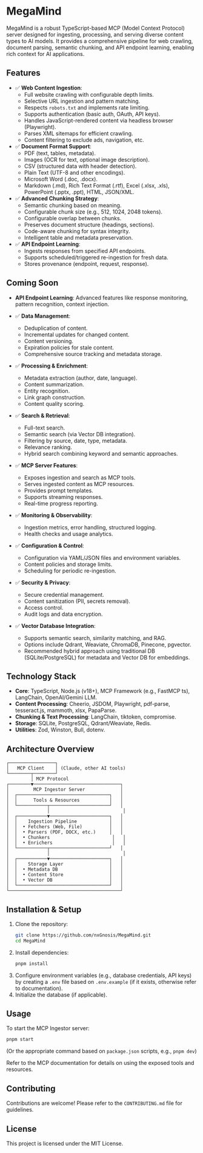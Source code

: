 # MegaMind

MegaMind is a robust TypeScript-based MCP (Model Context Protocol) server designed for ingesting, processing, and serving diverse content types to AI models. It provides a comprehensive pipeline for web crawling, document parsing, semantic chunking, and API endpoint learning, enabling rich context for AI applications.

## Features

- ✅ **Web Content Ingestion**:
  - Full website crawling with configurable depth limits.
  - Selective URL ingestion and pattern matching.
  - Respects `robots.txt` and implements rate limiting.
  - Supports authentication (basic auth, OAuth, API keys).
  - Handles JavaScript-rendered content via headless browser (Playwright).
  - Parses XML sitemaps for efficient crawling.
  - Content filtering to exclude ads, navigation, etc.
- ✅ **Document Format Support**:
  - PDF (text, tables, metadata).
  - Images (OCR for text, optional image description).
  - CSV (structured data with header detection).
  - Plain Text (UTF-8 and other encodings).
  - Microsoft Word (.doc, .docx).
  - Markdown (.md), Rich Text Format (.rtf), Excel (.xlsx, .xls), PowerPoint (.pptx, .ppt), HTML, JSON/XML.
- ✅ **Advanced Chunking Strategy**:
  - Semantic chunking based on meaning.
  - Configurable chunk size (e.g., 512, 1024, 2048 tokens).
  - Configurable overlap between chunks.
  - Preserves document structure (headings, sections).
  - Code-aware chunking for syntax integrity.
  - Intelligent table and metadata preservation.
- ✅ **API Endpoint Learning**:
  - Ingests responses from specified API endpoints.
  - Supports scheduled/triggered re-ingestion for fresh data.
  - Stores provenance (endpoint, request, response).

## Coming Soon

- **API Endpoint Learning**: Advanced features like response monitoring, pattern recognition, context injection.

- ✅ **Data Management**:
  - Deduplication of content.
  - Incremental updates for changed content.
  - Content versioning.
  - Expiration policies for stale content.
  - Comprehensive source tracking and metadata storage.
- ✅ **Processing & Enrichment**:
  - Metadata extraction (author, date, language).
  - Content summarization.
  - Entity recognition.
  - Link graph construction.
  - Content quality scoring.
- ✅ **Search & Retrieval**:
  - Full-text search.
  - Semantic search (via Vector DB integration).
  - Filtering by source, date, type, metadata.
  - Relevance ranking.
  - Hybrid search combining keyword and semantic approaches.
- ✅ **MCP Server Features**:
  - Exposes ingestion and search as MCP tools.
  - Serves ingested content as MCP resources.
  - Provides prompt templates.
  - Supports streaming responses.
  - Real-time progress reporting.
- ✅ **Monitoring & Observability**:
  - Ingestion metrics, error handling, structured logging.
  - Health checks and usage analytics.
- ✅ **Configuration & Control**:
  - Configuration via YAML/JSON files and environment variables.
  - Content policies and storage limits.
  - Scheduling for periodic re-ingestion.
- ✅ **Security & Privacy**:
  - Secure credential management.
  - Content sanitization (PII, secrets removal).
  - Access control.
  - Audit logs and data encryption.
- ✅ **Vector Database Integration**:
  - Supports semantic search, similarity matching, and RAG.
  - Options include Qdrant, Weaviate, ChromaDB, Pinecone, pgvector.
  - Recommended hybrid approach using traditional DB (SQLite/PostgreSQL) for metadata and Vector DB for embeddings.

## Technology Stack

- **Core**: TypeScript, Node.js (v18+), MCP Framework (e.g., FastMCP ts), LangChain, OpenAI/Gemini LLM.
- **Content Processing**: Cheerio, JSDOM, Playwright, pdf-parse, tesseract.js, mammoth, xlsx, PapaParse.
- **Chunking & Text Processing**: LangChain, tiktoken, compromise.
- **Storage**: SQLite, PostgreSQL, Qdrant/Weaviate, Redis.
- **Utilities**: Zod, Winston, Bull, dotenv.

## Architecture Overview

```
┌─────────────────┐
│   MCP Client    │ (Claude, other AI tools)
└────────┬────────┘
         │ MCP Protocol
┌────────▼────────────────────────────────┐
│         MCP Ingestor Server             │
│  ┌──────────────────────────────────┐   │
│  │      Tools & Resources           │   │
│  └───────────┬──────────────────────┘   │
│              │                           │
│  ┌───────────▼──────────────────────┐   │
│  │    Ingestion Pipeline            │   │
│  │  • Fetchers (Web, File)          │   │
│  │  • Parsers (PDF, DOCX, etc.)     │   │
│  │  • Chunkers                       │   │
│  │  • Enrichers                      │   │
│  └───────────┬──────────────────────┘   │
│              │                           │
│  ┌───────────▼──────────────────────┐   │
│  │    Storage Layer                 │   │
│  │  • Metadata DB                   │   │
│  │  • Content Store                 │   │
│  │  • Vector DB                     │   │
│  └──────────────────────────────────┘   │
└─────────────────────────────────────────┘
```

## Installation & Setup

1.  Clone the repository:
    ```bash
    git clone https://github.com/nxGnosis/MegaMind.git
    cd MegaMind
    ```
2.  Install dependencies:
    ```bash
    pnpm install
    ```
3.  Configure environment variables (e.g., database credentials, API keys) by creating a `.env` file based on `.env.example` (if it exists, otherwise refer to documentation).
4.  Initialize the database (if applicable).

## Usage

To start the MCP Ingestor server:

```bash
pnpm start
```

(Or the appropriate command based on `package.json` scripts, e.g., `pnpm dev`)

Refer to the MCP documentation for details on using the exposed tools and resources.

## Contributing

Contributions are welcome! Please refer to the `CONTRIBUTING.md` file for guidelines.

## License

This project is licensed under the MIT License.
